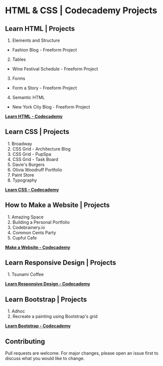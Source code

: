 # HTML & CSS | Codecademy Projects

## Learn HTML | Projects
1. Elements and Structure
- Fashion Blog - Freeform Project
2. Tables
- Wine Festival Schedule - Freeform Project
3. Forms
- Form a Story - Freeform Project
4. Semantic HTML
- New York City Blog - Freeform Project

**[Learn HTML - Codecademy](https://www.codecademy.com/learn/learn-html)**

## Learn CSS | Projects
&nbsp;&nbsp;1. Broadway<br>
&nbsp;&nbsp;2. CSS Grid - Architecture Blog<br>
&nbsp;&nbsp;3. CSS Grid - PupSpa<br>
&nbsp;&nbsp;4. CSS Grid - Task Board<br>
&nbsp;&nbsp;5. Davie's Burgers<br>
&nbsp;&nbsp;6. Olivia Woodruff Portfolio<br>
&nbsp;&nbsp;7. Paint Store<br>
&nbsp;&nbsp;8. Typography<br>


**[Learn CSS - Codecademy](https://www.codecademy.com/learn/learn-css)**

## How to Make a Website | Projects
&nbsp;&nbsp;1. Amazing Space<br>
&nbsp;&nbsp;2. Building a Personal Portfolio<br>
&nbsp;&nbsp;3. Codebrainery.io<br>
&nbsp;&nbsp;4. Common Cents Party<br>
&nbsp;&nbsp;5. Cupful Cafe

**[Make a Website - Codecademy](https://www.codecademy.com/learn/make-a-website)**

## Learn Responsive Design | Projects
&nbsp;&nbsp;1. Tsunami Coffee

**[Learn Responsive Design - Codecademy](https://www.codecademy.com/learn/learn-responsive-design)**

## Learn Bootstrap | Projects
&nbsp;&nbsp;1. Adhoc<br>
&nbsp;&nbsp;2. Recreate a painting using Bootstrap's grid

**[Learn Bootstrap - Codecademy](https://www.codecademy.com/learn/learn-bootstrap)**

## Contributing
Pull requests are welcome. For major changes, please open an issue first to discuss what you would like to change.
